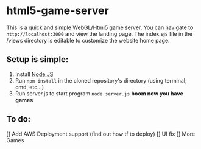 # html5-game-server

This is a quick and simple WebGL/Html5 game server. 
You can navigate to ```http://localhost:3000``` and view the landing page. 
The index.ejs file in the /views directory is editable to customize the website home page.

## Setup is simple:
1. Install <a href='https://nodejs.org/en/'>Node JS</a>
2. Run ```npm install``` in the cloned repository's directory (using terminal, cmd, etc...)
3. Run server.js to start program ```node server.js```
**boom now you have games**

## To do: 
[] Add AWS Deployment support (find out how tf to deploy)
[] UI fix
[] More Games
